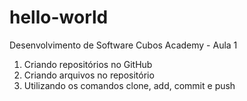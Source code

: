 # hello-world

Desenvolvimento de Software Cubos Academy - Aula 1

1. Criando repositórios no GitHub
2. Criando arquivos no repositório
3. Utilizando os comandos clone, add, commit e push
